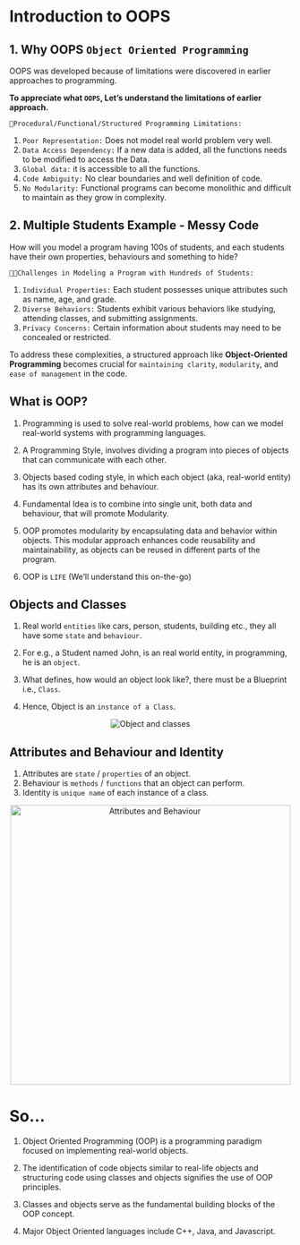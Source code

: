 # Introduction to OOPS

## 1. Why OOPS `Object Oriented Programming`

OOPS was developed because of limitations were discovered in earlier approaches to
programming.

**To appreciate what `OOPS`, Let’s understand the limitations of earlier approach.**

`📝Procedural/Functional/Structured Programming Limitations:`

1. `Poor Representation:` Does not model real world problem very well.
2. `Data Access Dependency:` If a new data is added, all the functions needs to be modified to access the Data.
3. `Global data:` it is accessible to all the functions.
4. `Code Ambiguity:` No clear boundaries and well definition of code.
5. `No Modularity:` Functional programs can become monolithic and difficult to maintain as they grow in complexity.

## 2. Multiple Students Example - Messy Code

How will you model a program having 100s of students, and each students have their own properties, behaviours and something to hide?

`🧑‍💻Challenges in Modeling a Program with Hundreds of Students:`

1. `Individual Properties:` Each student possesses unique attributes such as name, age, and grade.
2. `Diverse Behaviors:` Students exhibit various behaviors like studying, attending classes, and submitting assignments.
3. `Privacy Concerns:` Certain information about students may need to be concealed or restricted.

To address these complexities, a structured approach like **Object-Oriented Programming** becomes crucial for `maintaining clarity`, `modularity`, and `ease of management` in the code.

## What is OOP?

1. Programming is used to solve real-world problems, how can we model real-world systems with programming languages.
2. A Programming Style, involves dividing a program into pieces of objects that can communicate with each other.
3. Objects based coding style, in which each object (aka, real-world entity) has its own attributes and behaviour.
4. Fundamental Idea is to combine into single unit, both data and behaviour, that will promote Modularity.
5. OOP promotes modularity by encapsulating data and behavior within objects. This modular approach enhances code reusability and maintainability, as objects can be reused in different parts of the program.

6. OOP is `LIFE` (We’ll understand this on-the-go)

## Objects and Classes

1. Real world `entities` like cars, person, students, building etc., they all have some `state` and `behaviour`.

2. For e.g., a Student named John, is an real world entity, in programming, he is an `object`.

3. What defines, how would an object look like?, there must be a Blueprint i.e., `Class`.

4. Hence, Object is an `instance of a Class`.
<p align="center">
  <img src="https://res.cloudinary.com/dq3pru6ji/image/upload/v1708580601/OWN%20IMAGES/real2_vjqtdc.png" alt="Object and classes">
</p>

## Attributes and Behaviour and Identity

1. Attributes are `state` / `properties` of an object.
2. Behaviour is `methods` / `functions` that an object can perform.
3. Identity is `unique name` of each instance of a class.
<p align="center">
  <img src="https://res.cloudinary.com/dq3pru6ji/image/upload/v1708581001/OWN%20IMAGES/1688638563342-1-02_29_vnla0o.png" alt="Attributes and Behaviour" width="500px" >
</p>
 
# So…

1. Object Oriented Programming (OOP) is a programming paradigm focused on implementing real-world objects.

2. The identification of code objects similar to real-life objects and structuring code using classes and objects signifies the use of OOP principles.

3. Classes and objects serve as the fundamental building blocks of the OOP concept.

4. Major Object Oriented languages include C++, Java, and Javascript.
